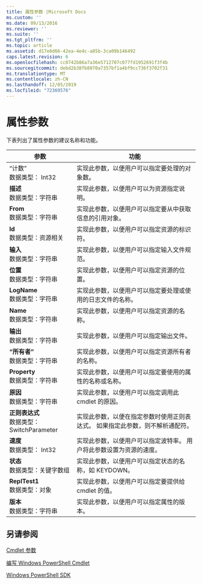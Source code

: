 ```yaml
---
title: 属性参数 |Microsoft Docs
ms.custom: ''
ms.date: 09/13/2016
ms.reviewer: ''
ms.suite: ''
ms.tgt_pltfrm: ''
ms.topic: article
ms.assetid: d17e0d66-42ea-4e4c-a85b-3ca09b146492
caps.latest.revision: 6
ms.openlocfilehash: cc0742b86a7a36e5712707c077fd1952691f3f4b
ms.sourcegitcommit: debd2b38fb8070a7357bf1a4bf9cc736f3702f31
ms.translationtype: MT
ms.contentlocale: zh-CN
ms.lasthandoff: 12/05/2019
ms.locfileid: "72369576"
---
```

# <a name="property-parameters"></a>属性参数

下表列出了属性参数的建议名称和功能。

|参数|功能|
|---|---|
|“计数”<br>数据类型： Int32|实现此参数，以便用户可以指定要处理的对象数。|
|**描述**<br>数据类型：字符串|实现此参数，以便用户可以为资源指定说明。|
|**From**<br>数据类型：字符串|实现此参数，以便用户可以指定要从中获取信息的引用对象。|
|**Id**<br>数据类型：资源相关|实现此参数，以便用户可以指定资源的标识符。|
|**输入**<br>数据类型：字符串|实现此参数，以便用户可以指定输入文件规范。|
|**位置**<br>数据类型：字符串|实现此参数，以便用户可以指定资源的位置。|
|**LogName**<br>数据类型：字符串|实现此参数，以便用户可以指定要处理或使用的日志文件的名称。|
|**Name**<br>数据类型：字符串|实现此参数，以便用户可以指定资源的名称。|
|**输出**<br>数据类型：字符串|实现此参数，以便用户可以指定输出文件。|
|**“所有者”**<br>数据类型：字符串|实现此参数，以便用户可以指定资源所有者的名称。|
|**Property**<br>数据类型：字符串|实现此参数，以便用户可以指定要使用的属性的名称或名称。|
|**原因**<br>数据类型：字符串|实现此参数，以便用户可以指定调用此 cmdlet 的原因。|
|**正则表达式**<br>数据类型： SwitchParameter|实现此参数，以便在指定参数时使用正则表达式。 如果指定此参数，则不解析通配符。|
|**速度**<br>数据类型： Int32|实现此参数，以便用户可以指定波特率。 用户将此参数设置为资源的速度。|
|**状态**<br>数据类型：关键字数组|实现此参数，以便用户可以指定状态的名称，如 KEYDOWN。|
|**ReplTest1**<br>数据类型：对象|实现此参数，以便用户可以指定要提供给 cmdlet 的值。|
|**版本**<br>数据类型：字符串|实现此参数，以便用户可以指定属性的版本。|

## <a name="see-also"></a>另请参阅

[Cmdlet 参数](./cmdlet-parameters.md)

[编写 Windows PowerShell Cmdlet](./writing-a-windows-powershell-cmdlet.md)

[Windows PowerShell SDK](../windows-powershell-reference.md)
